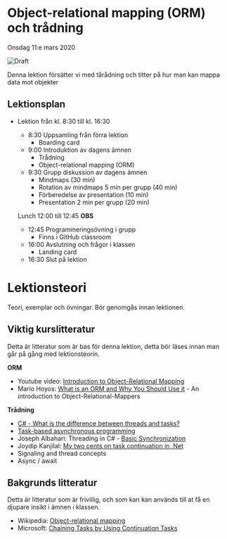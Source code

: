 # Object-relational mapping (ORM) och trådning

Onsdag 11:e mars 2020

![Draft](/dataatkomst/assets/images/draft.png)

Denna lektion försätter vi med tårådning och titter på hur man kan mappa data mot objekter

## Lektionsplan

* Lektion från kl. 8:30 till kl. 16:30

  * 8:30 Uppsamling från förra lektion
    * Boarding card
  * 9:00 Introduktion av dagens ämnen
    * Trådning
    * Object-relational mapping (ORM)
  * 9:30 Grupp diskussion av dagens ämnen
    - Mindmaps (30 min)
    - Rotation av mindmaps 5 min per grupp (40 min)
    - Förberedelse av presentation (10 min)
    - Presentation 2 min per grupp (20 min)

  Lunch 12:00 till 12:45 **OBS**

  - 12:45 Programmeringsövning i grupp
    - Finns i GitHub classroom
  - 16:00 Avslutning och frågor i klassen
    - Landing card
  - 16:30 Slut på lektion

# Lektionsteori

Teori, exemplar och övningar. Bör genomgås innan lektionen.

## Viktig kurslitteratur
Detta är litteratur som är bas för denna lektion, detta bör läses innan man går på gång med lektionsteorin.

**ORM**

* Youtube video: [Introduction to Object-Relational Mapping](https://www.youtube.com/watch?v=dHQ-I7kr_SY)
* Mario Hoyos: [What is an ORM and Why You Should Use it](https://blog.bitsrc.io/what-is-an-orm-and-why-you-should-use-it-b2b6f75f5e2a) - An introduction to Object-Relational-Mappers

**Trådning**

* [C# - What is the difference between threads and tasks?](https://peterdaugaardrasmussen.com/2018/11/08/csharp-what-is-the-difference-between-threads-and-tasks/)
* [Task-based asynchronous programming](https://docs.microsoft.com/en-us/dotnet/standard/parallel-programming/task-based-asynchronous-programming)
* Joseph Albahari: Threading in C# - [Basic Synchronization](http://www.albahari.com/threading/part2.aspx)
* Joydip Kanjilal: [My two cents on task continuation in .Net](https://www.infoworld.com/article/3171605/my-two-cents-on-task-continuation-in-net.html)
* Signaling and thread concepts
* Async / await

## Bakgrunds litteratur
Detta är litteratur som är frivillig, och som kan kan används till at få en djupare insikt i ämnen i klassen.

* Wikipedia: [Object-relational mapping](https://en.wikipedia.org/wiki/Object-relational_mapping) 
* Microsoft: [Chaining Tasks by Using Continuation Tasks](https://docs.microsoft.com/en-us/dotnet/standard/parallel-programming/chaining-tasks-by-using-continuation-tasks)

